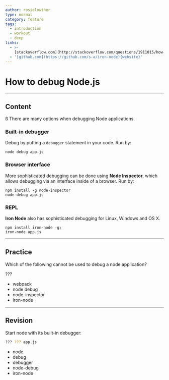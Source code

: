 ```yaml
---
author: rosielowther
type: normal
category: feature
tags:
  - introduction
  - workout
  - deep
links:
  - >-
    [stackoverflow.com](http://stackoverflow.com/questions/1911015/how-do-i-debug-node-js-applications/31502652#31502652){website}
  - '[github.com](https://github.com/s-a/iron-node){website}'
---
```


# How to debug Node.js


---

## Content

ß
There are many options when debugging Node applications.

### Built-in debugger

Debug by putting a `debugger` statement in your code.
Run by:

```plain-text
node debug app.js
```

### Browser interface

More sophisticated debugging can be done using **Node Inspector**, which allows debugging via an interface inside of a browser.
Run by:

```plain-text
npm install -g node-inspector
node-debug app.js
```

### REPL

**Iron Node** also has sophisticated debugging for Linux, Windows and OS X.

```plain-text
npm install iron-node -g;
iron-node app.js
```


---

## Practice

Which of the following cannot be used to debug a node application?

???

- webpack
- node debug
- node-inspector
- iron-node


---

## Revision

Start node with its built-in debugger:

```bash
??? ??? app.js
```

- node
- debug
- debugger
- node-debug
- iron-node
 
